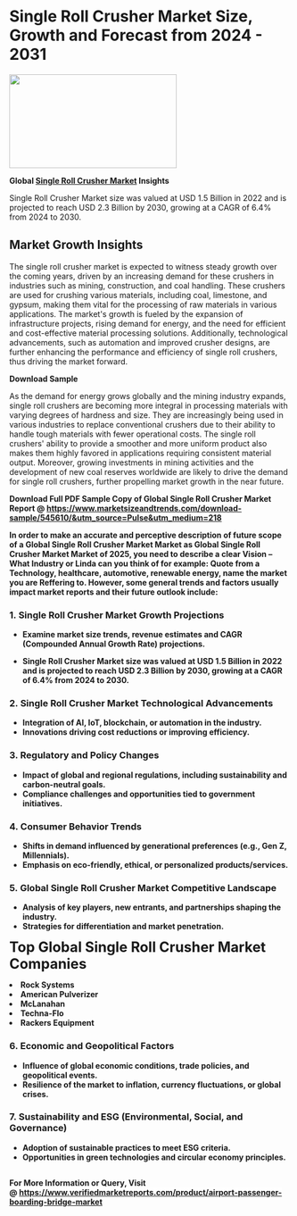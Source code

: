 <H1>Single Roll Crusher Market Size, Growth and Forecast from 2024 - 2031</H1><img class="aligncenter size-medium wp-image-584254" src="https://thirdeyenews.in/wp-content/uploads/2024/09/Global-Market-Research-300x168.jpeg" alt="" width="300" height="168" /><p><strong>Global&nbsp;<a href="https://www.marketsizeandtrends.com/download-sample/545610/&amp;utm_source=Pulse&amp;utm_medium=218">Single Roll Crusher Market</a> Insights</strong></p><p>Single Roll Crusher Market size was valued at USD 1.5 Billion in 2022 and is projected to reach USD 2.3 Billion by 2030, growing at a CAGR of 6.4% from 2024 to 2030.</p><p><h2>Market Growth Insights</h2> <p>The single roll crusher market is expected to witness steady growth over the coming years, driven by an increasing demand for these crushers in industries such as mining, construction, and coal handling. These crushers are used for crushing various materials, including coal, limestone, and gypsum, making them vital for the processing of raw materials in various applications. The market's growth is fueled by the expansion of infrastructure projects, rising demand for energy, and the need for efficient and cost-effective material processing solutions. Additionally, technological advancements, such as automation and improved crusher designs, are further enhancing the performance and efficiency of single roll crushers, thus driving the market forward.</p> <p><strong>Download Sample</strong></p> <p>As the demand for energy grows globally and the mining industry expands, single roll crushers are becoming more integral in processing materials with varying degrees of hardness and size. They are increasingly being used in various industries to replace conventional crushers due to their ability to handle tough materials with fewer operational costs. The single roll crushers' ability to provide a smoother and more uniform product also makes them highly favored in applications requiring consistent material output. Moreover, growing investments in mining activities and the development of new coal reserves worldwide are likely to drive the demand for single roll crushers, further propelling market growth in the near future.</p> <p><strong></p><p><span class=""><strong>Download Full PDF Sample Copy of Global Single Roll Crusher Market Report</strong> @ <a href="https://www.marketsizeandtrends.com/download-sample/545610/&amp;utm_source=Pulse&amp;utm_medium=218" target="_blank">https://www.marketsizeandtrends.com/download-sample/545610/&amp;utm_source=Pulse&amp;utm_medium=218</a></span></p><p>In order to make an accurate and perceptive description of future scope of a Global&nbsp;Single Roll Crusher Market Market as Global&nbsp;Single Roll Crusher Market Market of 2025, you need to describe a clear Vision &ndash; What Industry or Linda can you think of for example: Quote from a Technology, healthcare, automotive, renewable energy, name the market you are Reffering to. However, some general trends and factors usually impact market reports and their future outlook include:</p><h3>1.&nbsp;<strong>Single Roll Crusher Market Growth Projections</strong></h3><ul><li>Examine market size trends, revenue estimates and CAGR (Compounded Annual Growth Rate) projections.</li><li><p>Single Roll Crusher Market size was valued at USD 1.5 Billion in 2022 and is projected to reach USD 2.3 Billion by 2030, growing at a CAGR of 6.4% from 2024 to 2030.</p></li></ul><h3>2.&nbsp;<strong>Single Roll Crusher Market Technological Advancements</strong></h3><ul><li>Integration of AI, IoT, blockchain, or automation in the industry.</li><li>Innovations driving cost reductions or improving efficiency.</li></ul><h3>3.&nbsp;<strong>Regulatory and Policy Changes</strong></h3><ul><li>Impact of global and regional regulations, including sustainability and carbon-neutral goals.</li><li>Compliance challenges and opportunities tied to government initiatives.</li></ul><h3>4.&nbsp;<strong>Consumer Behavior Trends</strong></h3><ul><li>Shifts in demand influenced by generational preferences (e.g., Gen Z, Millennials).</li><li>Emphasis on eco-friendly, ethical, or personalized products/services.</li></ul><h3>5.&nbsp;<strong>Global Single Roll Crusher Market Competitive Landscape</strong></h3><ul><li>Analysis of key players, new entrants, and partnerships shaping the industry.</li><li>Strategies for differentiation and market penetration.</li></ul><p data-pm-slice="1 1 []"><span style="color: inherit; font-family: inherit; font-size: 25px;">Top Global Single Roll Crusher Market Companies</span></p><div class="" data-test-id=""><p><li>Rock Systems</li><li> American Pulverizer</li><li> McLanahan</li><li> Techna-Flo</li><li> Rackers Equipment</li></p></div><h3>6.&nbsp;<strong>Economic and Geopolitical Factors</strong></h3><ul><li>Influence of global economic conditions, trade policies, and geopolitical events.</li><li>Resilience of the market to inflation, currency fluctuations, or global crises.</li></ul><h3>7.&nbsp;<strong>Sustainability and ESG (Environmental, Social, and Governance)</strong></h3><ul><li>Adoption of sustainable practices to meet ESG criteria.</li><li>Opportunities in green technologies and circular economy principles.</li></ul><h2><strong style="font-size: 14px;">For More Information or Query, Visit @&nbsp;</strong><a style="background-color: #ffffff; font-size: 14px;" href="https://www.marketsizeandtrends.com/report/single-roll-crusher-market/" target="_blank">https://www.verifiedmarketreports.com/product/airport-passenger-boarding-bridge-market</a></h2>
